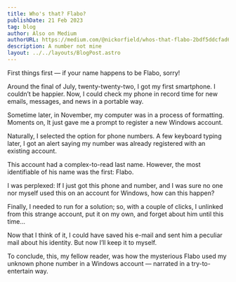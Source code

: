 ```yaml
---
title: Who's that? Flabo?
publishDate: 21 Feb 2023
tag: blog
author: Also on Medium
authorURL: https://medium.com/@nickorfield/whos-that-flabo-2bdf5ddcfad6
description: A number not mine
layout: ../../layouts/BlogPost.astro
---
```

First things first — if your name happens to be Flabo, sorry!

Around the final of July, twenty-twenty-two, I got my first smartphone. I couldn’t be happier. Now, I could check my phone in record time for new emails, messages, and news in a portable way.

Sometime later, in November, my computer was in a process of formatting. Moments on, It just gave me a prompt to register a new Windows account.

Naturally, I selected the option for phone numbers. A few keyboard typing later, I got an alert saying my number was already registered with an existing account.

This account had a complex-to-read last name. However, the most identifiable of his name was the first: Flabo.

I was perplexed: If I just got this phone and number, and I was sure no one nor myself used this on an account for Windows, how can this happen?

Finally, I needed to run for a solution; so, with a couple of clicks, I unlinked from this strange account, put it on my own, and forget about him until this time…

Now that I think of it, I could have saved his e-mail and sent him a peculiar mail about his identity. But now I’ll keep it to myself.

To conclude, this, my fellow reader, was how the mysterious Flabo used my unknown phone number in a Windows account — narrated in a try-to-entertain way.